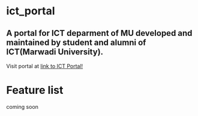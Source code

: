# ict_portal
## A portal for ICT deparment of MU developed and maintained by student and alumni of ICT(Marwadi University).

Visit portal at [link to ICT Portal!](http://ictmu.in)

# Feature list
coming soon
